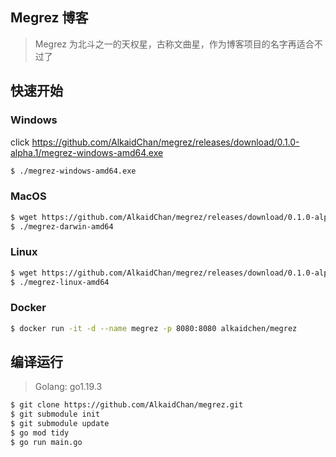 ## Megrez 博客

> Megrez 为北斗之一的天权星，古称文曲星，作为博客项目的名字再适合不过了

## 快速开始

### Windows

click https://github.com/AlkaidChan/megrez/releases/download/0.1.0-alpha.1/megrez-windows-amd64.exe

```bash
$ ./megrez-windows-amd64.exe
```


### MacOS

```bash
$ wget https://github.com/AlkaidChan/megrez/releases/download/0.1.0-alpha.1/megrez-darwin-amd64
$ ./megrez-darwin-amd64
```

### Linux

```bash
$ wget https://github.com/AlkaidChan/megrez/releases/download/0.1.0-alpha.1/megrez-linux-amd64
$ ./megrez-linux-amd64
```

### Docker

```bash
$ docker run -it -d --name megrez -p 8080:8080 alkaidchen/megrez
```

## 编译运行
> Golang: go1.19.3

```bash
$ git clone https://github.com/AlkaidChan/megrez.git
$ git submodule init
$ git submodule update
$ go mod tidy
$ go run main.go
```